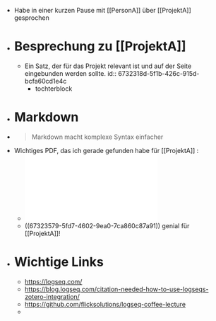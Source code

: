 - Habe in einer kurzen Pause mit [[PersonA]] über [[ProjektA]] gesprochen
- # Besprechung zu [[ProjektA]]
	- Ein Satz, der für das Projekt relevant ist und auf der Seite eingebunden werden sollte.
	  id:: 6732318d-5f1b-426c-915d-bcfa60cd1e4c
		- tochterblock
- # Markdown
- > Markdown macht komplexe Syntax einfacher
- Wichtiges PDF, das ich gerade gefunden habe für [[ProjektA]] :
	- ![Coffee_Lectures_Unitobler_24HS_de-1.pdf](../assets/Coffee_Lectures_Unitobler_24HS_de-1_1731343642008_0.pdf)
	- ((67323579-5fd7-4602-9ea0-7ca860c87a91)) genial für [[ProjektA]]!
- # Wichtige Links
	- https://logseq.com/
	- https://blog.logseq.com/citation-needed-how-to-use-logseqs-zotero-integration/
	- https://github.com/flicksolutions/logseq-coffee-lecture
	-